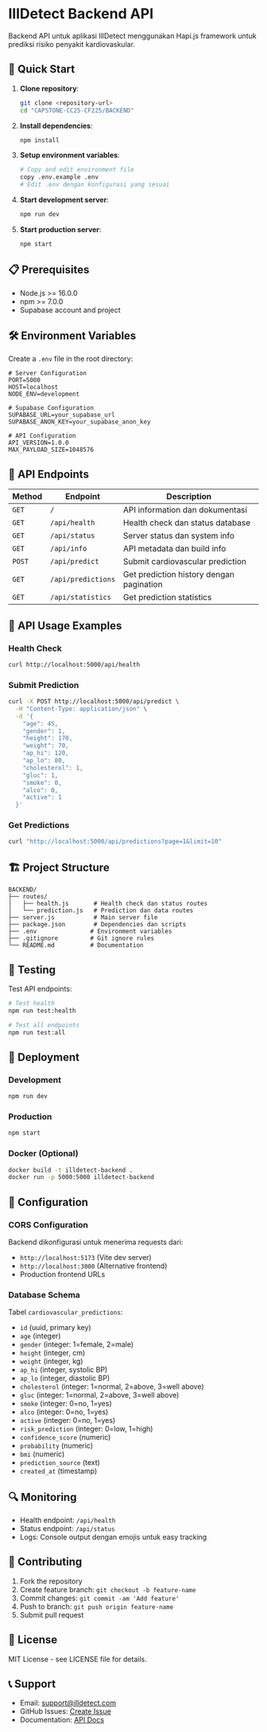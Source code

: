# IllDetect Backend API

Backend API untuk aplikasi IllDetect menggunakan Hapi.js framework untuk prediksi risiko penyakit kardiovaskular.

## 🚀 Quick Start

1. **Clone repository**:
   ```bash
   git clone <repository-url>
   cd "CAPSTONE-CC25-CF225/BACKEND"
   ```

2. **Install dependencies**:
   ```bash
   npm install
   ```

3. **Setup environment variables**:
   ```bash
   # Copy and edit environment file
   copy .env.example .env
   # Edit .env dengan konfigurasi yang sesuai
   ```

4. **Start development server**:
   ```bash
   npm run dev
   ```

5. **Start production server**:
   ```bash
   npm start
   ```

## 📋 Prerequisites

- Node.js >= 16.0.0
- npm >= 7.0.0
- Supabase account and project

## 🛠 Environment Variables

Create a `.env` file in the root directory:

```env
# Server Configuration
PORT=5000
HOST=localhost
NODE_ENV=development

# Supabase Configuration
SUPABASE_URL=your_supabase_url
SUPABASE_ANON_KEY=your_supabase_anon_key

# API Configuration
API_VERSION=1.0.0
MAX_PAYLOAD_SIZE=1048576
```

## 🔗 API Endpoints

| Method | Endpoint | Description |
|--------|----------|-------------|
| `GET` | `/` | API information dan dokumentasi |
| `GET` | `/api/health` | Health check dan status database |
| `GET` | `/api/status` | Server status dan system info |
| `GET` | `/api/info` | API metadata dan build info |
| `POST` | `/api/predict` | Submit cardiovascular prediction |
| `GET` | `/api/predictions` | Get prediction history dengan pagination |
| `GET` | `/api/statistics` | Get prediction statistics |

## 📝 API Usage Examples

### Health Check
```bash
curl http://localhost:5000/api/health
```

### Submit Prediction
```bash
curl -X POST http://localhost:5000/api/predict \
  -H "Content-Type: application/json" \
  -d '{
    "age": 45,
    "gender": 1,
    "height": 170,
    "weight": 70,
    "ap_hi": 120,
    "ap_lo": 80,
    "cholesterol": 1,
    "gluc": 1,
    "smoke": 0,
    "alco": 0,
    "active": 1
  }'
```

### Get Predictions
```bash
curl "http://localhost:5000/api/predictions?page=1&limit=10"
```

## 🏗 Project Structure

```
BACKEND/
├── routes/
│   ├── health.js       # Health check dan status routes
│   └── prediction.js   # Prediction dan data routes
├── server.js           # Main server file
├── package.json        # Dependencies dan scripts
├── .env               # Environment variables
├── .gitignore         # Git ignore rules
└── README.md          # Documentation
```

## 🧪 Testing

Test API endpoints:

```bash
# Test health
npm run test:health

# Test all endpoints
npm run test:all
```

## 🚢 Deployment

### Development
```bash
npm run dev
```

### Production
```bash
npm start
```

### Docker (Optional)
```bash
docker build -t illdetect-backend .
docker run -p 5000:5000 illdetect-backend
```

## 🔧 Configuration

### CORS Configuration
Backend dikonfigurasi untuk menerima requests dari:
- `http://localhost:5173` (Vite dev server)
- `http://localhost:3000` (Alternative frontend)
- Production frontend URLs

### Database Schema
Tabel `cardiovascular_predictions`:
- `id` (uuid, primary key)
- `age` (integer)
- `gender` (integer: 1=female, 2=male)
- `height` (integer, cm)
- `weight` (integer, kg)
- `ap_hi` (integer, systolic BP)
- `ap_lo` (integer, diastolic BP)
- `cholesterol` (integer: 1=normal, 2=above, 3=well above)
- `gluc` (integer: 1=normal, 2=above, 3=well above)
- `smoke` (integer: 0=no, 1=yes)
- `alco` (integer: 0=no, 1=yes)
- `active` (integer: 0=no, 1=yes)
- `risk_prediction` (integer: 0=low, 1=high)
- `confidence_score` (numeric)
- `probability` (numeric)
- `bmi` (numeric)
- `prediction_source` (text)
- `created_at` (timestamp)

## 🔍 Monitoring

- Health endpoint: `/api/health`
- Status endpoint: `/api/status`
- Logs: Console output dengan emojis untuk easy tracking

## 🤝 Contributing

1. Fork the repository
2. Create feature branch: `git checkout -b feature-name`
3. Commit changes: `git commit -am 'Add feature'`
4. Push to branch: `git push origin feature-name`
5. Submit pull request

## 📄 License

MIT License - see LICENSE file for details.

## 📞 Support

- Email: support@illdetect.com
- GitHub Issues: [Create Issue](https://github.com/capstone-project/illdetect/issues)
- Documentation: [API Docs](https://docs.illdetect.com)
